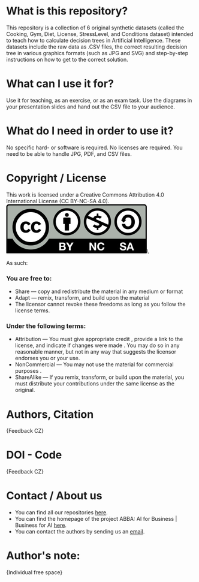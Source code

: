 # What is this repository?
This repository is a collection of 6 original synthetic datasets (called the Cooking, Gym, Diet, License, StressLevel,
and Conditions dataset) intended to teach how to calculate decision trees in Artificial Intelligence. These datasets
include the raw data as .CSV files, the correct resulting decision tree in various graphics formats (such as JPG and
SVG) and step-by-step instructions on how to get to the correct solution.

# What can I use it for?
Use it for teaching, as an exercise, or as an exam task. Use the diagrams in your presentation slides and hand out the
CSV file to your audience.

# What do I need in order to use it?
No specific hard- or software is required. No licenses are required. You need to be able to handle JPG, PDF, and
CSV files.

# Copyright / License
This work is licensed under a Creative Commons Attribution 4.0 International License (CC BY-NC-SA 4.0).\
![](CC-BY-NC-SA.jpg)\
 
As such:

### You are free to:
* Share — copy and redistribute the material in any medium or format
* Adapt — remix, transform, and build upon the material
* The licensor cannot revoke these freedoms as long as you follow the license terms.

### Under the following terms:
* Attribution — You must give appropriate credit , provide a link to the license, and indicate if changes were made . You may do so in any reasonable manner, but not in any way that suggests the licensor endorses you or your use.
* NonCommercial — You may not use the material for commercial purposes .
* ShareAlike — If you remix, transform, or build upon the material, you must distribute your contributions under the same license as the original.


# Authors, Citation
{Feedback CZ}

# DOI - Code
{Feedback CZ}

# Contact / About us
* You can find all our repositories [here](https://github.com/orgs/AI-for-Business/repositories).
* You can find the homepage of the project ABBA: AI for Business | Business for AI [here](https://abba-project.de/).
* You can contact the authors by sending us an [email](mailto:abba-services@fim-rc.de).

# Author's note:
{Individual free space}